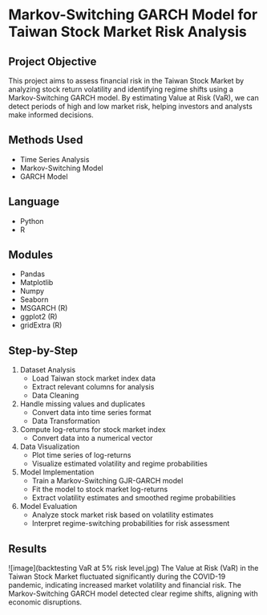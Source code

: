 # Markov-Switching GARCH Model for Taiwan Stock Market Risk Analysis
## Project Objective
This project aims to assess financial risk in the Taiwan Stock Market by analyzing stock return volatility and identifying regime shifts using a Markov-Switching GARCH model. By estimating Value at Risk (VaR), we can detect periods of high and low market risk, helping investors and analysts make informed decisions.
## Methods Used
* Time Series Analysis
* Markov-Switching Model
* GARCH Model
## Language
* Python
* R
## Modules
* Pandas
* Matplotlib
* Numpy
* Seaborn
* MSGARCH (R)
* ggplot2 (R)
* gridExtra (R)
## Step-by-Step
1. Dataset Analysis
    * Load Taiwan stock market index data
    * Extract relevant columns for analysis
    * Data Cleaning
2. Handle missing values and duplicates
    * Convert data into time series format
    * Data Transformation
3. Compute log-returns for stock market index
    * Convert data into a numerical vector
4. Data Visualization
    * Plot time series of log-returns
    * Visualize estimated volatility and regime probabilities
5. Model Implementation
    * Train a Markov-Switching GJR-GARCH model
    * Fit the model to stock market log-returns
    * Extract volatility estimates and smoothed regime probabilities
6. Model Evaluation
    * Analyze stock market risk based on volatility estimates
    * Interpret regime-switching probabilities for risk assessment
## Results
![image](backtesting VaR at 5% risk level.jpg)
The Value at Risk (VaR) in the Taiwan Stock Market fluctuated significantly during the COVID-19 pandemic, indicating increased market volatility and financial risk. The Markov-Switching GARCH model detected clear regime shifts, aligning with economic disruptions.
